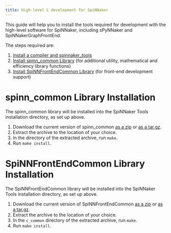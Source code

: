 ```yaml
---
title: High-level C development for SpiNNaker
---
```


This guide will help you to install the tools required for development with the high-level software for SpiNNaker, including sPyNNaker and SpiNNakerGraphFrontEnd.

The steps required are:

1. [Install a compiler and spinnaker_tools](/spinn_tools/3.1.0/)
1. [Install spinn_common Library](#spinn_common) (for additional utility, mathematical and efficiency library functions)
1. [Install SpiNNFrontEndCommon Library](#SpinnFrontEndCommon) (for front-end development support)

# <a name="spinn_common"></a> spinn_common Library Installation
The spinn_common library will be installed into the SpiNNaker Tools installation directory, as set up above.

1. Download the current version of spinn_common [as a zip](https://github.com/SpiNNakerManchester/spinn_common/archive/3.0.0.zip) or [as a tar.gz](https://github.com/SpiNNakerManchester/spinn_common/archive/3.0.0.tar.gz).
1. Extract the archive to the location of your choice.
1. In the directory of the extracted archive, run ```make```.
1. Run ```make install```.

# <a name="SpinnFrontEndCommon"></a> SpiNNFrontEndCommon Library Installation
The SpiNNFrontEndCommon library will be installed into the SpiNNaker Tools installation directory, as set up above.

1. Download the current version of SpiNNFrontEndCommon [as a zip](https://github.com/SpiNNakerManchester/SpiNNFrontEndCommon/archive/3.0.0.zip) or [as a tar.gz](https://github.com/SpiNNakerManchester/SpiNNFrontEndCommon/archive/3.0.0.tar.gz).
1. Extract the archive to the location of your choice.
1. In the ```c_common``` directory of the extracted archive, run ```make```.
1. Run ```make install```.
